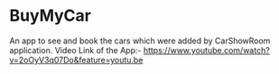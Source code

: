 # BuyMyCar
An app to see and book the cars which were added by CarShowRoom application.
Video Link of the App:- https://www.youtube.com/watch?v=2oOyV3q07Do&feature=youtu.be
